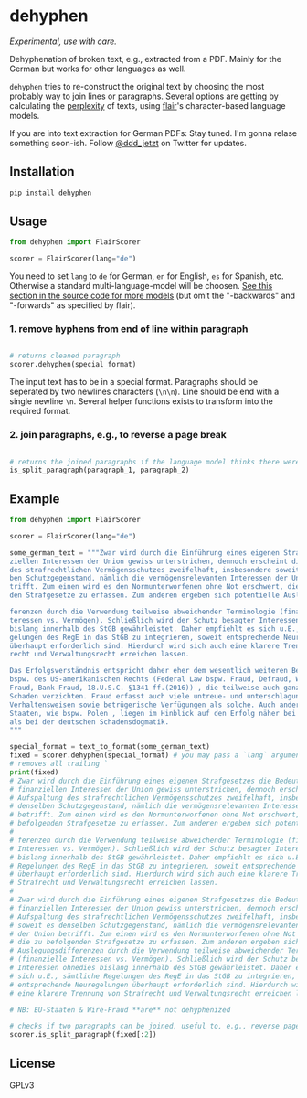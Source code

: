 # dehyphen

*Experimental, use with care.*

Dehyphenation of broken text, e.g., extracted from a PDF. Mainly for the German but works for other languages as well.

`dehyphen` tries to re-construct the original text by choosing the most probably way to join lines or paragraphs.
Several options are getting by calculating the [perplexity](https://en.wikipedia.org/wiki/Perplexity#Perplexity_per_word) of texts, using [flair](https://github.com/flairNLP/flair)'s character-based language models.

If you are into text extraction for German PDFs: Stay tuned. I'm gonna relase something soon-ish. Follow [@ddd_jetzt](https://twitter.com/ddd_jetzt) on Twitter for updates.

## Installation

```bash
pip install dehyphen
```

## Usage

```python
from dehyphen import FlairScorer

scorer = FlairScorer(lang="de")
```

You need to set `lang` to `de` for German, `en` for English, `es` for Spanish, etc. Otherwise a standard multi-language-model will be choosen. [See this section in the source code for more models](https://github.com/flairNLP/flair/blob/8c09e62d9a5a3c227b9ca0fb9f214de9620d4ca0/flair/embeddings/token.py#L431) (but omit the "-backwards" and "-forwards" as specified by flair).

### 1. remove hyphens from end of line within paragraph
```python

# returns cleaned paragraph
scorer.dehyphen(special_format)
```

The input text has to be in a special format. Paragraphs should be seperated by two newlines characters (`\n\n`). Line should be end with a single newline `\n`. Several helper functions exists to transform into the required format.

### 2. join paragraphs, e.g., to reverse a page break

```python

# returns the joined paragraphs if the language model thinks there were split, otherwise `None`
is_split_paragraph(paragraph_1, paragraph_2)
```

## Example

```python
from dehyphen import FlairScorer

scorer = FlairScorer(lang="de")

some_german_text = """Zwar wird durch die Einführung eines eigenen Strafgesetzes die Bedeutung der finan-
ziellen Interessen der Union gewiss unterstrichen, dennoch erscheint die Aufspaltung
des strafrechtlichen Vermögensschutzes zweifelhaft, insbesondere soweit es densel-
ben Schutzgegenstand, nämlich die vermögensrelevanten Interessen der Union be-
trifft. Zum einen wird es den Normunterworfenen ohne Not erschwert, die zu befolgen-
den Strafgesetze zu erfassen. Zum anderen ergeben sich potentielle Auslegungsdif-

ferenzen durch die Verwendung teilweise abweichender Terminologie (finanzielle In-
teressen vs. Vermögen). Schließlich wird der Schutz besagter Interessen ohnedies
bislang innerhalb des StGB gewährleistet. Daher empfiehlt es sich u.E., sämtliche Re-
gelungen des RegE in das StGB zu integrieren, soweit entsprechende Neuregelungen
überhaupt erforderlich sind. Hierdurch wird sich auch eine klarere Trennung von Straf-
recht und Verwaltungsrecht erreichen lassen.

Das Erfolgsverständnis entspricht daher eher dem wesentlich weiteren Betrugsbegriff
bspw. des US-amerikanischen Rechts (Federal Law bspw. Fraud, Defraud, Wire-
Fraud, Bank-Fraud, 18.U.S.C. §1341 ff.(2016)) , die teilweise auch ganz auf einen
Schaden verzichten. Fraud erfasst auch viele untreue- und unterschlagungsähnliche
Verhaltensweisen sowie betrügerische Verfügungen als solche. Auch andere EU-
Staaten, wie bspw. Polen , liegen im Hinblick auf den Erfolg näher bei der Richtlinie
als bei der deutschen Schadensdogmatik.
"""

special_format = text_to_format(some_german_text)
fixed = scorer.dehyphen(special_format) # you may pass a `lang` argument
# removes all trailing `
print(fixed)
# Zwar wird durch die Einführung eines eigenen Strafgesetzes die Bedeutung der
# finanziellen Interessen der Union gewiss unterstrichen, dennoch erscheint die
# Aufspaltung des strafrechtlichen Vermögensschutzes zweifelhaft, insbesondere soweit es
# denselben Schutzgegenstand, nämlich die vermögensrelevanten Interessen der Union
# betrifft. Zum einen wird es den Normunterworfenen ohne Not erschwert, die zu
# befolgenden Strafgesetze zu erfassen. Zum anderen ergeben sich potentielle Auslegungsdif-
#
# ferenzen durch die Verwendung teilweise abweichender Terminologie (finanzielle
# Interessen vs. Vermögen). Schließlich wird der Schutz besagter Interessen ohnedies
# bislang innerhalb des StGB gewährleistet. Daher empfiehlt es sich u.E., sämtliche
# Regelungen des RegE in das StGB zu integrieren, soweit entsprechende Neuregelungen
# überhaupt erforderlich sind. Hierdurch wird sich auch eine klarere Trennung von
# Strafrecht und Verwaltungsrecht erreichen lassen.
#
# Zwar wird durch die Einführung eines eigenen Strafgesetzes die Bedeutung der
# finanziellen Interessen der Union gewiss unterstrichen, dennoch erscheint die
# Aufspaltung des strafrechtlichen Vermögensschutzes zweifelhaft, insbesondere
# soweit es denselben Schutzgegenstand, nämlich die vermögensrelevanten Interessen
# der Union betrifft. Zum einen wird es den Normunterworfenen ohne Not erschwert,
# die zu befolgenden Strafgesetze zu erfassen. Zum anderen ergeben sich potentielle
# Auslegungsdifferenzen durch die Verwendung teilweise abweichender Terminologie
# (finanzielle Interessen vs. Vermögen). Schließlich wird der Schutz besagter
# Interessen ohnedies bislang innerhalb des StGB gewährleistet. Daher empfiehlt es
# sich u.E., sämtliche Regelungen des RegE in das StGB zu integrieren, soweit
# entsprechende Neuregelungen überhaupt erforderlich sind. Hierdurch wird sich auch
# eine klarere Trennung von Strafrecht und Verwaltungsrecht erreichen lassen.

# NB: EU-Staaten & Wire-Fraud **are** not dehyphenized

# checks if two paragraphs can be joined, useful to, e.g., reverse page breaks.
scorer.is_split_paragraph(fixed[:2])
```

## License

GPLv3